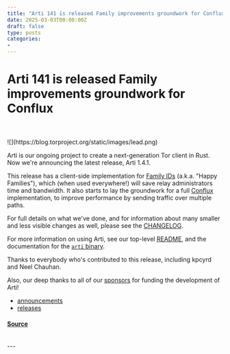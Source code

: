 ```yaml
---
title: "Arti 141 is released Family improvements groundwork for Conflux"
date: 2025-03-03T00:00:00Z
draft: false
type: posts
categories: 
- 
---
```

# Arti 141 is released Family improvements groundwork for Conflux

<br/>

<br/>
  ![](https://blog.torproject.org/static/images/lead.png)

Arti is our ongoing project to create a next-generation Tor client in Rust. Now we're announcing the latest release, Arti 1.4.1.

This release has a client-side implementation for [Family IDs](https://spec.torproject.org/proposals/321-happy-families.html) (a.k.a. "Happy Families"), which (when used everywhere!) will save relay administrators time and bandwidth. It also starts to lay the groundwork for a full [Conflux](https://spec.torproject.org/proposals/329-traffic-splitting.html) implementation, to improve performance by sending traffic over multiple paths.

For full details on what we've done, and for information about many smaller and less visible changes as well, please see the [CHANGELOG](https://gitlab.torproject.org/tpo/core/arti/-/blob/main/CHANGELOG.md#arti-141--3-march-2025).

For more information on using Arti, see our top-level [README](https://gitlab.torproject.org/tpo/core/arti/-/blob/main/README.md), and the documentation for the [`arti` binary](https://gitlab.torproject.org/tpo/core/arti/-/tree/main/crates/arti).

Thanks to everybody who's contributed to this release, including kpcyrd and Neel Chauhan.

Also, our deep thanks to all of our [sponsors](https://www.torproject.org/about/sponsors/) for funding the development of Arti!

-   [announcements](https://blog.torproject.org/category/announcements)
-   [releases](https://blog.torproject.org/category/releases)

#### [Source](https://blog.torproject.org/arti_1_4_1_released/)

<br/>
---
